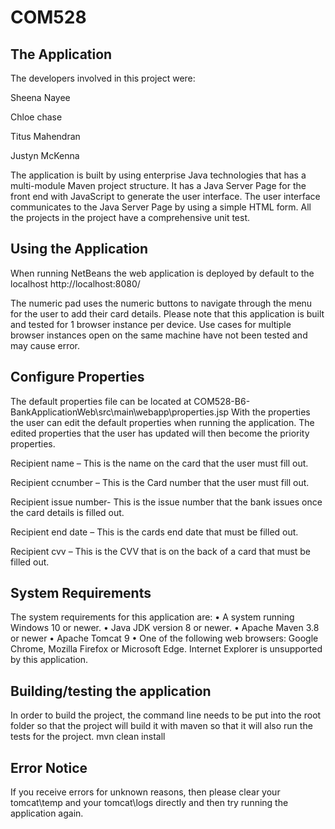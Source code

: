 # COM528
## The Application

The developers involved in this project were:

Sheena Nayee

Chloe chase

Titus Mahendran

Justyn McKenna

The application is built by using enterprise Java technologies that has a multi-module Maven project structure. It has a Java Server Page for the front end with JavaScript to generate the user interface. The user interface communicates to the Java Server Page by using a simple HTML form. All the projects in the project have a comprehensive unit test.

## Using the Application
When running NetBeans the web application is deployed by default to the localhost
http://localhost:8080/

The numeric pad uses the numeric buttons to navigate through the menu for the user to add their card details.
Please note that this application is built and tested for 1 browser instance per device. Use cases for multiple browser instances open on the same machine have not been tested and may cause error.

## Configure Properties

The default properties file can be located at 
COM528-B6-BankApplicationWeb\src\main\webapp\properties.jsp
With the properties the user can edit the default properties when running the application. The edited properties that the user has updated will then become the priority properties.

Recipient name – This is the name on the card that the user must fill out.

Recipient ccnumber – This is the Card number that the user must fill out.

Recipient issue number- This is the issue number that the bank issues once the card details is filled out.

Recipient end date – This is the cards end date that must be filled out.

Recipient cvv – This is the CVV that is on the back of a card that must be filled out.

## System Requirements 

The system requirements for this application are:
•	A system running Windows 10 or newer.
•	Java JDK version 8 or newer.
•	Apache Maven 3.8 or newer
•	Apache Tomcat 9
•	One of the following web browsers: Google Chrome, Mozilla Firefox or Microsoft Edge. Internet Explorer is unsupported by this application.

## Building/testing the application

In order to build the project, the command line needs to be put into the root folder so that the project will build it with maven so that it will also run the tests for the project.
mvn clean install

## Error Notice

If you receive errors for unknown reasons, then please clear your tomcat\temp and your tomcat\logs directly and then try running the application again.
